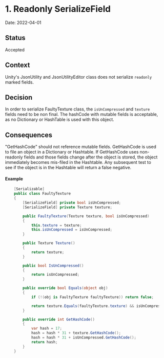 # 1. Readonly SerializeField

Date: 2022-04-01

## Status

Accepted

## Context

Unity's JsonUtility and JsonUtilityEditor class does not serialize `readonly` marked fields. 

## Decision

In order to serialize FaultyTexture class, the `isUnCompressed` and `texture` fields need to be non final.
The hashCode with mutable fields is acceptable, as no Dictionary or HashTable is used with this object.

## Consequences

"GetHashCode" should not reference mutable fields. 
GetHashCode is used to file an object in a Dictionary or Hashtable. 
If GetHashCode uses non-readonly fields and those fields change after the object is stored, the object immediately becomes mis-filed in the Hashtable.
Any subsequent test to see if the object is in the Hashtable will return a false negative.

#### Example

```C#
    [Serializable]
    public class FaultyTexture
    {
        [SerializeField] private bool isUnCompressed;
        [SerializeField] private Texture texture;

        public FaultyTexture(Texture texture, bool isUnCompressed)
        {
            this.texture = texture;
            this.isUnCompressed = isUnCompressed;
        }

        public Texture Texture()
        {
            return texture;
        }

        public bool IsUnCompressed()
        {
            return isUnCompressed;
        }

        public override bool Equals(object obj)
        {
            if (!(obj is FaultyTexture faultyTexture)) return false;

            return texture.Equals(faultyTexture.texture) && isUnCompressed.Equals(faultyTexture.isUnCompressed);
        }

        public override int GetHashCode()
        {
            var hash = 17;
            hash = hash * 31 + texture.GetHashCode();
            hash = hash * 31 + isUnCompressed.GetHashCode();
            return hash;
        }
    }
```
